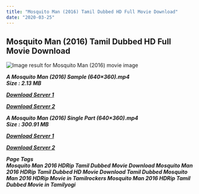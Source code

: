 ```yaml
---
title: "Mosquito Man (2016) Tamil Dubbed HD Full Movie Download"
date: "2020-03-25"
---
```


## Mosquito Man (2016) Tamil Dubbed HD Full Movie Download

![Image result for Mosquito Man (2016) movie image](https://m.media-amazon.com/images/M/MV5BMTgxNzM4OTAxNF5BMl5BanBnXkFtZTgwNzkzNTI4NzE@._V1_.jpg) 

_**A Mosquito Man (2016) Sample (640×360).mp4  
Size : 2.13 MB**_

[_**Download Server 1**_](http://du1.wetransfer.vip/files/Tamil{fd620c6e78cfff08ebfb4d2d3131a235617ba7e0206610644c5f25f325d4dc51}20Dubbed{fd620c6e78cfff08ebfb4d2d3131a235617ba7e0206610644c5f25f325d4dc51}20Movies/Tamil{fd620c6e78cfff08ebfb4d2d3131a235617ba7e0206610644c5f25f325d4dc51}20Recent{fd620c6e78cfff08ebfb4d2d3131a235617ba7e0206610644c5f25f325d4dc51}20Dubbed{fd620c6e78cfff08ebfb4d2d3131a235617ba7e0206610644c5f25f325d4dc51}20Movies/Mosquito{fd620c6e78cfff08ebfb4d2d3131a235617ba7e0206610644c5f25f325d4dc51}20Man{fd620c6e78cfff08ebfb4d2d3131a235617ba7e0206610644c5f25f325d4dc51}20(2016)/Mosquito{fd620c6e78cfff08ebfb4d2d3131a235617ba7e0206610644c5f25f325d4dc51}20Man{fd620c6e78cfff08ebfb4d2d3131a235617ba7e0206610644c5f25f325d4dc51}20(2016){fd620c6e78cfff08ebfb4d2d3131a235617ba7e0206610644c5f25f325d4dc51}20HDRip/A{fd620c6e78cfff08ebfb4d2d3131a235617ba7e0206610644c5f25f325d4dc51}20Mosquito{fd620c6e78cfff08ebfb4d2d3131a235617ba7e0206610644c5f25f325d4dc51}20Man{fd620c6e78cfff08ebfb4d2d3131a235617ba7e0206610644c5f25f325d4dc51}20(2016){fd620c6e78cfff08ebfb4d2d3131a235617ba7e0206610644c5f25f325d4dc51}20Sample{fd620c6e78cfff08ebfb4d2d3131a235617ba7e0206610644c5f25f325d4dc51}20(640x360).mp4)

[_**Download Server 2**_](http://du1.wetransfer.vip/files/Tamil{fd620c6e78cfff08ebfb4d2d3131a235617ba7e0206610644c5f25f325d4dc51}20Dubbed{fd620c6e78cfff08ebfb4d2d3131a235617ba7e0206610644c5f25f325d4dc51}20Movies/Tamil{fd620c6e78cfff08ebfb4d2d3131a235617ba7e0206610644c5f25f325d4dc51}20Recent{fd620c6e78cfff08ebfb4d2d3131a235617ba7e0206610644c5f25f325d4dc51}20Dubbed{fd620c6e78cfff08ebfb4d2d3131a235617ba7e0206610644c5f25f325d4dc51}20Movies/Mosquito{fd620c6e78cfff08ebfb4d2d3131a235617ba7e0206610644c5f25f325d4dc51}20Man{fd620c6e78cfff08ebfb4d2d3131a235617ba7e0206610644c5f25f325d4dc51}20(2016)/Mosquito{fd620c6e78cfff08ebfb4d2d3131a235617ba7e0206610644c5f25f325d4dc51}20Man{fd620c6e78cfff08ebfb4d2d3131a235617ba7e0206610644c5f25f325d4dc51}20(2016){fd620c6e78cfff08ebfb4d2d3131a235617ba7e0206610644c5f25f325d4dc51}20HDRip/A{fd620c6e78cfff08ebfb4d2d3131a235617ba7e0206610644c5f25f325d4dc51}20Mosquito{fd620c6e78cfff08ebfb4d2d3131a235617ba7e0206610644c5f25f325d4dc51}20Man{fd620c6e78cfff08ebfb4d2d3131a235617ba7e0206610644c5f25f325d4dc51}20(2016){fd620c6e78cfff08ebfb4d2d3131a235617ba7e0206610644c5f25f325d4dc51}20Sample{fd620c6e78cfff08ebfb4d2d3131a235617ba7e0206610644c5f25f325d4dc51}20(640x360).mp4)

_**A Mosquito Man (2016) Single Part (640×360).mp4  
Size : 300.91 MB**_

[_**Download Server 1**_](http://du1.wetransfer.vip/files/Tamil{fd620c6e78cfff08ebfb4d2d3131a235617ba7e0206610644c5f25f325d4dc51}20Dubbed{fd620c6e78cfff08ebfb4d2d3131a235617ba7e0206610644c5f25f325d4dc51}20Movies/Tamil{fd620c6e78cfff08ebfb4d2d3131a235617ba7e0206610644c5f25f325d4dc51}20Recent{fd620c6e78cfff08ebfb4d2d3131a235617ba7e0206610644c5f25f325d4dc51}20Dubbed{fd620c6e78cfff08ebfb4d2d3131a235617ba7e0206610644c5f25f325d4dc51}20Movies/Mosquito{fd620c6e78cfff08ebfb4d2d3131a235617ba7e0206610644c5f25f325d4dc51}20Man{fd620c6e78cfff08ebfb4d2d3131a235617ba7e0206610644c5f25f325d4dc51}20(2016)/Mosquito{fd620c6e78cfff08ebfb4d2d3131a235617ba7e0206610644c5f25f325d4dc51}20Man{fd620c6e78cfff08ebfb4d2d3131a235617ba7e0206610644c5f25f325d4dc51}20(2016){fd620c6e78cfff08ebfb4d2d3131a235617ba7e0206610644c5f25f325d4dc51}20HDRip/A{fd620c6e78cfff08ebfb4d2d3131a235617ba7e0206610644c5f25f325d4dc51}20Mosquito{fd620c6e78cfff08ebfb4d2d3131a235617ba7e0206610644c5f25f325d4dc51}20Man{fd620c6e78cfff08ebfb4d2d3131a235617ba7e0206610644c5f25f325d4dc51}20(2016){fd620c6e78cfff08ebfb4d2d3131a235617ba7e0206610644c5f25f325d4dc51}20Single{fd620c6e78cfff08ebfb4d2d3131a235617ba7e0206610644c5f25f325d4dc51}20Part{fd620c6e78cfff08ebfb4d2d3131a235617ba7e0206610644c5f25f325d4dc51}20(640x360).mp4)

[_**Download Server 2**_](http://du1.wetransfer.vip/files/Tamil{fd620c6e78cfff08ebfb4d2d3131a235617ba7e0206610644c5f25f325d4dc51}20Dubbed{fd620c6e78cfff08ebfb4d2d3131a235617ba7e0206610644c5f25f325d4dc51}20Movies/Tamil{fd620c6e78cfff08ebfb4d2d3131a235617ba7e0206610644c5f25f325d4dc51}20Recent{fd620c6e78cfff08ebfb4d2d3131a235617ba7e0206610644c5f25f325d4dc51}20Dubbed{fd620c6e78cfff08ebfb4d2d3131a235617ba7e0206610644c5f25f325d4dc51}20Movies/Mosquito{fd620c6e78cfff08ebfb4d2d3131a235617ba7e0206610644c5f25f325d4dc51}20Man{fd620c6e78cfff08ebfb4d2d3131a235617ba7e0206610644c5f25f325d4dc51}20(2016)/Mosquito{fd620c6e78cfff08ebfb4d2d3131a235617ba7e0206610644c5f25f325d4dc51}20Man{fd620c6e78cfff08ebfb4d2d3131a235617ba7e0206610644c5f25f325d4dc51}20(2016){fd620c6e78cfff08ebfb4d2d3131a235617ba7e0206610644c5f25f325d4dc51}20HDRip/A{fd620c6e78cfff08ebfb4d2d3131a235617ba7e0206610644c5f25f325d4dc51}20Mosquito{fd620c6e78cfff08ebfb4d2d3131a235617ba7e0206610644c5f25f325d4dc51}20Man{fd620c6e78cfff08ebfb4d2d3131a235617ba7e0206610644c5f25f325d4dc51}20(2016){fd620c6e78cfff08ebfb4d2d3131a235617ba7e0206610644c5f25f325d4dc51}20Single{fd620c6e78cfff08ebfb4d2d3131a235617ba7e0206610644c5f25f325d4dc51}20Part{fd620c6e78cfff08ebfb4d2d3131a235617ba7e0206610644c5f25f325d4dc51}20(640x360).mp4)

_**Page Tags  
Mosquito Man 2016 HDRip Tamil Dubbed Movie Download Mosquito Man 2016 HDRip Tamil Dubbed HD Movie Download Tamil Dubbed Mosquito Man 2016 HDRip Movie in Tamilrockers Mosquito Man 2016 HDRip Tamil Dubbed Movie in Tamilyogi**_
